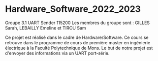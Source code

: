# Hardware_Software_2022_2023
Groupe 3.1 UART Sender 115200
Les membres du groupe sont : GILLES Sarah, LEBAILLY Emeline et TIROU Sam

Ce projet est réalisé dans le cadre de Hardware/Software. Ce cours se retrouve dans le programme de cours de première master en ingénierie électrique à la Faculté Polytechnique de Mons. Le but de notre projet est d'envoyer des informations via un UART port-série.

